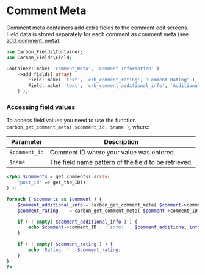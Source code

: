 # Comment Meta

Comment meta containers add extra fields to the comment edit screens. Field data is stored separately for each comment as comment meta (see [add_comment_meta](http://codex.wordpress.org/Function_Reference/add_comment_meta)).

```php
use Carbon_Fields\Container;
use Carbon_Fields\Field;

Container::make( 'comment_meta', 'Comment Information' )
    ->add_fields( array(
        Field::make( 'text', 'crb_comment_rating', 'Comment Rating' ),
        Field::make( 'text', 'crb_comment_additional_info', 'Additional Comment Information' ),
    ) );
```

### Accessing field values

To access field values you need to use the function `carbon_get_comment_meta( $comment_id, $name )`, where:

| Parameter            | Description                                                                         |
| -------------------- | ----------------------------------------------------------------------------------- |
| `$comment_id`        | Comment ID where your value was entered.                                            |
| `$name`              | The field name pattern of the field to be retrieved.                                              |

```php
<?php $comments = get_comments( array(
    'post_id' => get_the_ID(),
) );

foreach ( $comments as $comment ) {
    $comment_additional_info = carbon_get_comment_meta( $comment->comment_ID, 'crb_comment_additional_info' );
    $comment_rating    = carbon_get_comment_meta( $comment->comment_ID, 'crb_comment_rating' );

    if ( ! empty( $comment_additional_info ) ) {
        echo $comment->comment_ID . ' info: '. $comment_additional_info;
    }

    if ( ! empty( $comment_rating ) ) {
        echo 'Rating: ' . $comment_rating;
    }
}
?>
```
